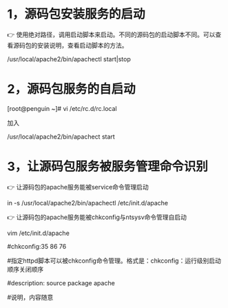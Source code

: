 # 			1，源码包安装服务的启动

:point_right: 使用绝对路径，调用启动脚本来启动。不同的源码包的启动脚本不同。可以查看源码包的安装说明，查看启动脚本的方法。

/usr/local/apache2/bin/apachectl  start|stop

# 			2，源码包服务的自启动

[root@penguin ~]# vi /etc/rc.d/rc.local

加入

/usr/local/apache2/bin/apachect	start

# 			3，让源码包服务被服务管理命令识别

:point_right: 让源码包的apache服务能被service命令管理启动

in -s /usr/local/apache2/bin/apachectl /etc/init.d/apache

:point_right: 让源码包的apache服务能被chkconfig与ntsysv命令管理自启动

vim /etc/init.d/apache

#chkconfig:35 86 76

#指定httpd脚本可以被chkconfig命令管理。格式是：chkconfig：运行级别启动顺序关闭顺序

#description: source package apache

#说明，内容随意 